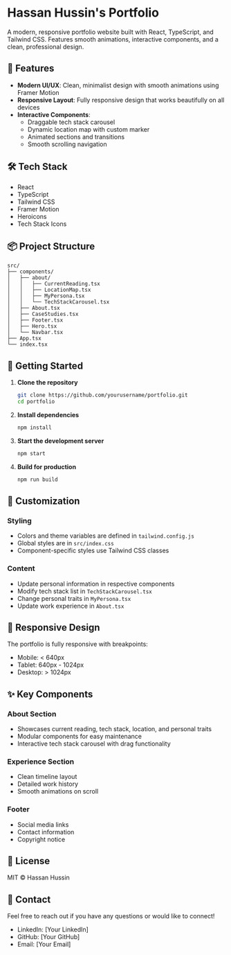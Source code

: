 # Hassan Hussin's Portfolio

A modern, responsive portfolio website built with React, TypeScript, and Tailwind CSS. Features smooth animations, interactive components, and a clean, professional design.

## 🌟 Features

- **Modern UI/UX**: Clean, minimalist design with smooth animations using Framer Motion
- **Responsive Layout**: Fully responsive design that works beautifully on all devices
- **Interactive Components**:
  - Draggable tech stack carousel
  - Dynamic location map with custom marker
  - Animated sections and transitions
  - Smooth scrolling navigation

## 🛠 Tech Stack

- React
- TypeScript
- Tailwind CSS
- Framer Motion
- Heroicons
- Tech Stack Icons

## 📦 Project Structure

```
src/
├── components/
│   ├── about/
│   │   ├── CurrentReading.tsx
│   │   ├── LocationMap.tsx
│   │   ├── MyPersona.tsx
│   │   └── TechStackCarousel.tsx
│   ├── About.tsx
│   ├── CaseStudies.tsx
│   ├── Footer.tsx
│   ├── Hero.tsx
│   └── Navbar.tsx
├── App.tsx
└── index.tsx
```

## 🚀 Getting Started

1. **Clone the repository**

   ```bash
   git clone https://github.com/yourusername/portfolio.git
   cd portfolio
   ```

2. **Install dependencies**

   ```bash
   npm install
   ```

3. **Start the development server**

   ```bash
   npm start
   ```

4. **Build for production**
   ```bash
   npm run build
   ```

## 🎨 Customization

### Styling

- Colors and theme variables are defined in `tailwind.config.js`
- Global styles are in `src/index.css`
- Component-specific styles use Tailwind CSS classes

### Content

- Update personal information in respective components
- Modify tech stack list in `TechStackCarousel.tsx`
- Change personal traits in `MyPersona.tsx`
- Update work experience in `About.tsx`

## 📱 Responsive Design

The portfolio is fully responsive with breakpoints:

- Mobile: < 640px
- Tablet: 640px - 1024px
- Desktop: > 1024px

## ✨ Key Components

### About Section

- Showcases current reading, tech stack, location, and personal traits
- Modular components for easy maintenance
- Interactive tech stack carousel with drag functionality

### Experience Section

- Clean timeline layout
- Detailed work history
- Smooth animations on scroll

### Footer

- Social media links
- Contact information
- Copyright notice

## 📄 License

MIT © Hassan Hussin

## 🤝 Contact

Feel free to reach out if you have any questions or would like to connect!

- LinkedIn: [Your LinkedIn]
- GitHub: [Your GitHub]
- Email: [Your Email]

